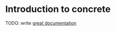 # Introduction to concrete

TODO: write [great documentation](http://jacobian.org/writing/great-documentation/what-to-write/)
